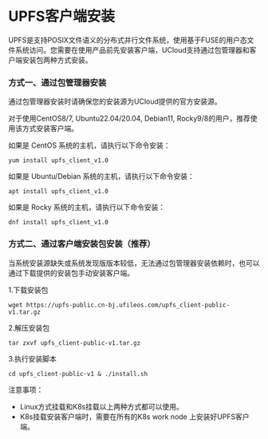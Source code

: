 # UPFS客户端安装


UPFS是支持POSIX文件语义的分布式并行文件系统，使用基于FUSE的用户态文件系统访问。您需要在使用产品前先安装客户端，UCloud支持通过包管理器和客户端安装包两种方式安装。

### 方式一、通过包管理器安装

通过包管理器安装时请确保您的安装源为UCloud提供的官方安装源。

对于使用CentOS8/7, Ubuntu22.04/20.04, Debian11, Rocky9/8的用户，推荐使用该方式安装客户端。

如果是 CentOS 系统的主机，请执行以下命令安装：

```shell
yum install upfs_client_v1.0
```

如果是 Ubuntu/Debian 系统的主机，请执行以下命令安装：

```shell
apt install upfs_client_v1.0
```

如果是 Rocky 系统的主机，请执行以下命令安装：

```shell
dnf install upfs_client_v1.0
```

### 方式二、通过客户端安装包安装（推荐）

当系统安装源缺失或系统发现版版本较低，无法通过包管理器安装依赖时，也可以通过下载提供的安装包手动安装客户端。

1.下载安装包

```shell
wget https://upfs-public.cn-bj.ufileos.com/upfs_client-public-v1.tar.gz
```

2.解压安装包

```shell
tar zxvf upfs_client-public-v1.tar.gz
```

3.执行安装脚本

```shell
cd upfs_client-public-v1 & ./install.sh
```

注意事项：
  - Linux方式挂载和K8s挂载以上两种方式都可以使用。
  - K8s挂载安装客户端时，需要在所有的K8s work node 上安装好UPFS客户端。